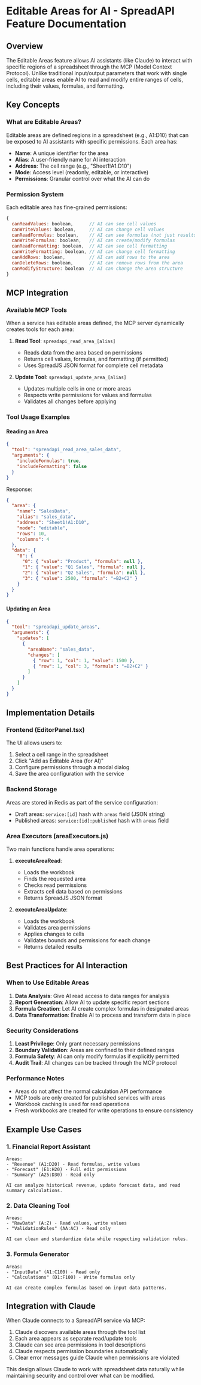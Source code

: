 # Editable Areas for AI - SpreadAPI Feature Documentation

## Overview

The Editable Areas feature allows AI assistants (like Claude) to interact with specific regions of a spreadsheet through the MCP (Model Context Protocol). Unlike traditional input/output parameters that work with single cells, editable areas enable AI to read and modify entire ranges of cells, including their values, formulas, and formatting.

## Key Concepts

### What are Editable Areas?

Editable areas are defined regions in a spreadsheet (e.g., A1:D10) that can be exposed to AI assistants with specific permissions. Each area has:

- **Name**: A unique identifier for the area
- **Alias**: A user-friendly name for AI interaction
- **Address**: The cell range (e.g., "Sheet1!A1:D10")
- **Mode**: Access level (readonly, editable, or interactive)
- **Permissions**: Granular control over what the AI can do

### Permission System

Each editable area has fine-grained permissions:

```javascript
{
  canReadValues: boolean,      // AI can see cell values
  canWriteValues: boolean,     // AI can change cell values
  canReadFormulas: boolean,    // AI can see formulas (not just results)
  canWriteFormulas: boolean,   // AI can create/modify formulas
  canReadFormatting: boolean,  // AI can see cell formatting
  canWriteFormatting: boolean, // AI can change cell formatting
  canAddRows: boolean,         // AI can add rows to the area
  canDeleteRows: boolean,      // AI can remove rows from the area
  canModifyStructure: boolean  // AI can change the area structure
}
```

## MCP Integration

### Available MCP Tools

When a service has editable areas defined, the MCP server dynamically creates tools for each area:

1. **Read Tool**: `spreadapi_read_area_[alias]`
   - Reads data from the area based on permissions
   - Returns cell values, formulas, and formatting (if permitted)
   - Uses SpreadJS JSON format for complete cell metadata

2. **Update Tool**: `spreadapi_update_area_[alias]`
   - Updates multiple cells in one or more areas
   - Respects write permissions for values and formulas
   - Validates all changes before applying

### Tool Usage Examples

#### Reading an Area

```json
{
  "tool": "spreadapi_read_area_sales_data",
  "arguments": {
    "includeFormulas": true,
    "includeFormatting": false
  }
}
```

Response:
```json
{
  "area": {
    "name": "SalesData",
    "alias": "sales_data",
    "address": "Sheet1!A1:D10",
    "mode": "editable",
    "rows": 10,
    "columns": 4
  },
  "data": {
    "0": {
      "0": { "value": "Product", "formula": null },
      "1": { "value": "Q1 Sales", "formula": null },
      "2": { "value": "Q2 Sales", "formula": null },
      "3": { "value": 2500, "formula": "=B2+C2" }
    }
  }
}
```

#### Updating an Area

```json
{
  "tool": "spreadapi_update_areas",
  "arguments": {
    "updates": [
      {
        "areaName": "sales_data",
        "changes": [
          { "row": 1, "col": 1, "value": 1500 },
          { "row": 1, "col": 3, "formula": "=B2+C2" }
        ]
      }
    ]
  }
}
```

## Implementation Details

### Frontend (EditorPanel.tsx)

The UI allows users to:
1. Select a cell range in the spreadsheet
2. Click "Add as Editable Area (for AI)"
3. Configure permissions through a modal dialog
4. Save the area configuration with the service

### Backend Storage

Areas are stored in Redis as part of the service configuration:
- Draft areas: `service:[id]` hash with `areas` field (JSON string)
- Published areas: `service:[id]:published` hash with `areas` field

### Area Executors (areaExecutors.js)

Two main functions handle area operations:

1. **executeAreaRead**: 
   - Loads the workbook
   - Finds the requested area
   - Checks read permissions
   - Extracts cell data based on permissions
   - Returns SpreadJS JSON format

2. **executeAreaUpdate**:
   - Loads the workbook
   - Validates area permissions
   - Applies changes to cells
   - Validates bounds and permissions for each change
   - Returns detailed results

## Best Practices for AI Interaction

### When to Use Editable Areas

1. **Data Analysis**: Give AI read access to data ranges for analysis
2. **Report Generation**: Allow AI to update specific report sections
3. **Formula Creation**: Let AI create complex formulas in designated areas
4. **Data Transformation**: Enable AI to process and transform data in place

### Security Considerations

1. **Least Privilege**: Only grant necessary permissions
2. **Boundary Validation**: Areas are confined to their defined ranges
3. **Formula Safety**: AI can only modify formulas if explicitly permitted
4. **Audit Trail**: All changes can be tracked through the MCP protocol

### Performance Notes

- Areas do not affect the normal calculation API performance
- MCP tools are only created for published services with areas
- Workbook caching is used for read operations
- Fresh workbooks are created for write operations to ensure consistency

## Example Use Cases

### 1. Financial Report Assistant
```
Areas:
- "Revenue" (A1:D20) - Read formulas, write values
- "Forecast" (E1:H20) - Full edit permissions
- "Summary" (A25:D30) - Read only

AI can analyze historical revenue, update forecast data, and read summary calculations.
```

### 2. Data Cleaning Tool
```
Areas:
- "RawData" (A:Z) - Read values, write values
- "ValidationRules" (AA:AC) - Read only

AI can clean and standardize data while respecting validation rules.
```

### 3. Formula Generator
```
Areas:
- "InputData" (A1:C100) - Read only
- "Calculations" (D1:F100) - Write formulas only

AI can create complex formulas based on input data patterns.
```

## Integration with Claude

When Claude connects to a SpreadAPI service via MCP:

1. Claude discovers available areas through the tool list
2. Each area appears as separate read/update tools
3. Claude can see area permissions in tool descriptions
4. Claude respects permission boundaries automatically
5. Clear error messages guide Claude when permissions are violated

This design allows Claude to work with spreadsheet data naturally while maintaining security and control over what can be modified.